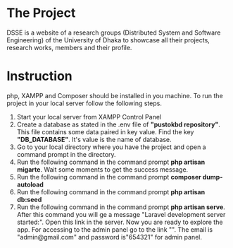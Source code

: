 <h1>The Project</h1>
<p>
DSSE is a website of a research groups (Distributed System and Software Engineering) of the University of Dhaka to showcase all their projects, research works, members and their profile. 
</p>
<h1>Instruction</h1>
php, XAMPP and Composer should be installed in you machine. To run the project in your local server follow the following steps.
<ol>
  <li>
  Start your local server from XAMPP Control Panel  
  </li>
  <li>
   Create a database as stated in the .env file of <b>"pustokbd repository"</b>. This file contains some data paired in key value. Find the key <b>"DB_DATABASE"</b>. It's value is the name of database.
  </li>
    <li>
      Go to your local directory where you have the project and open a command prompt in the directory.
  </li>
    <li>
  Run the following command in the command prompt <b>php artisan migarte</b>. Wait some moments to get the success message. 
  </li>
    <li>
  Run the following command in the command prompt <b>composer dump-autoload</b> 
  </li>
    <li>
  Run the following command in the command prompt <b>php artisan db:seed</b> 
  </li>
    <li>
  Run the following command in the command prompt <b>php artisan serve</b>. After this command you will ge a message "Laravel development server started:<http://127.0.0.1:8000>". Open this link in the server. Now you are ready to explore the app. For accessing to the admin panel go to the link "<http://127.0.0.1:8000/admin/login>". The email is "admin@gmail.com" and password is"654321" for admin panel.
  </li>
</ol>

